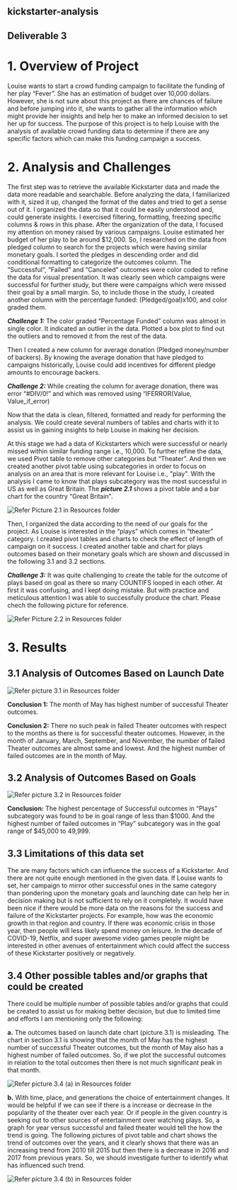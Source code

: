 ## kickstarter-analysis
## Deliverable 3

# 1.	Overview of Project
Louise wants to start a crowd funding campaign to facilitate the funding of her play “Fever”. She has an estimation of budget over 10,000 dollars. However, she is not sure about this project as there are chances of failure and before jumping into it, she wants to gather all the information which might provide her insights and help her to make an informed decision to set her up for success.
The purpose of this project is to help Louise with the analysis of available crowd funding data to determine if there are any specific factors which can make this funding campaign a success.

# 2.	Analysis and Challenges
The first step was to retrieve the available Kickstarter data and made the data more readable and searchable. Before analyzing the data, I familiarized with it, sized it up, changed the format of the dates and tried to get a sense out of it. I organized the data so that it could be easily understood and, could generate insights. I exercised filtering, formatting, freezing specific columns & rows in this phase. 
After the organization of the data, I focused my attention on money raised by various campaigns. Louise estimated her budget of her play to be around $12,000. So, I researched on the data from pledged column to search for the projects which were having similar monetary goals. I sorted the pledges in descending order and did conditional formatting to categorize the outcomes column. The “Successful”, “Failed” and “Canceled” outcomes were color coded to refine the data for visual presentation. It was clearly seen which campaigns were successful for further study, but there were campaigns which were missed their goal by a small margin. So, to include those in the study, I created another column with the percentage funded: (Pledged/goal)x100, and color graded them. 

***Challenge 1:*** The color graded “Percentage Funded” column was almost in single color. It indicated an outlier in the data. Plotted a box plot to find out the outliers and to removed it from the rest of the data.

Then I created a new column for average donation (Pledged money/number of backers). By knowing the average donation that have pledged to campaigns historically, Louise could add incentives for different pledge amounts to encourage backers.

***Challenge 2:*** While creating the column for average donation, there was error “#DIV/0!” and which was removed using “IFERROR(Value, Value_if_error)

Now that the data is clean, filtered, formatted and ready for performing the analysis. We could create several numbers of tables and charts with it to assist us in gaining insights to help Louise in making her decision.

At this stage we had a data of Kickstarters which were successful or nearly missed within similar funding range i.e., 10,000. To further refine the data, we used Pivot table to remove other categories but “Theater”. And then we created another pivot table using subcategories in order to focus on analysis on an area that is more relevant for Louise i.e., "play". With the analysis I came to know that plays subcategory was the most successful in US as well as Great Britain. The ***picture 2.1*** shows a pivot table and a bar chart for the country "Great Britain".

![***Refer Picture 2.1 in Resources folder***](Module_1_Challenge/Resources/Picture_2.1.png)
 
Then, I organized the data according to the need of our goals for the project. As Louise is interested in the “plays” which comes in “theater” category. 
I created pivot tables and charts to check the effect of length of campaign on it success. I created another table and chart for plays outcomes based on their monetary goals which are shown and discussed in the following 3.1 and 3.2 sections. 

***Challenge 3:*** It was quite challenging to create the table for the outcome of plays based on goal as there so many COUNTIFS looped in each other. At first it was confusing, and I kept doing mistake. But with practice and meticulous attention I was able to successfully produce the chart. Please chech the following picture for reference. 

![**Refer Picture 2.2 in Resources folder**](Module_1_Challenge/Resources/Picture_2.2.png)

# 3.	Results
## 3.1	Analysis of Outcomes Based on Launch Date

![***Refer picture 3.1 in Resources folder***](Module_1_Challenge/Resources/Picture_3.1.png)

**Conclusion 1:** The month of May has highest number of successful Theater outcomes.

**Conclusion 2:** There no such peak in failed Theater outcomes with respect to the months as there is for successful theater outcomes. However, in the month of January, March, September, and November, the number of failed Theater outcomes are almost same and lowest. And the highest number of failed outcomes are in the month of May.

## 3.2	Analysis of Outcomes Based on Goals

![***Refer picture 3.2 in Resources folder***](Module_1_Challenge/Resources/Picture_3.2.png)

**Conclusion:** The highest percentage of Successful outcomes in “Plays” subcategory was found to be in goal range of less than $1000. And the highest number of failed outcomes in “Play” subcategory was in the goal range of $45,000 to 49,999. 

## 3.3	Limitations of this data set
The are many factors which can influence the success of a Kickstarter. And there are not quite enough mentioned in the given data. If Louise wants to set, her campaign to mirror other successful ones in the same category than pondering upon the monetary goals and launching date can help her in decision making but is not sufficient to rely on it completely. It would have been nice if there would be more data on the reasons for the success and failure of the Kickstarter projects.  For example, how was the economic growth in that region and country. If there was economic crisis in those year, then people will less likely spend money on leisure. In the decade of COVID-19, Netflix, and super awesome video games people might be interested in other avenues of entertainment which could affect the success of these Kickstarter positively or negatively.

## 3.4	Other possible tables and/or graphs that could be created
There could be multiple number of possible tables and/or graphs that could be created to assist us for making better decision, but due to limited time and efforts I am mentioning only the following:

**a.**	 The outcomes based on launch date chart (picture 3.1) is misleading. The chart in section 3.1 is showing that the month of May has the highest number of successful Theater outcomes, but the month of May also has a highest number of failed outcomes. So, if we plot the successful outcomes in relation to the total outcomes then there is not much significant peak in that month. 

![***Refer picture 3.4 (a) in Resources folder***](Module_1_Challenge/Resources/Picture_3.4_a.png)


**b.** With time, place, and generations the choice of entertainment changes. It would be helpful if we can see if there is a increase or decrease in the popularity of the theater over each year. Or if people in the given country is seeking out to other sources of entertainment over watching plays. So, a graph for year versus successful and failed theater would tell the how the trend is going.  The following pictures of pivot table and chart shows the trend of outcomes over the years, and it clearly shows that there was an increasing trend from 2010 till 2015 but then there is a decrease in 2016 and 2017 from previous years. 
So, we should investigate further to identify what has influenced such trend. 
 

 
![***Refer picture 3.4 (b) in Resources folder***](Module_1_Challenge/Resources/Picture_3.4_b.png)


